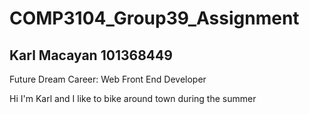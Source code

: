 # COMP3104_Group39_Assignment

## Karl Macayan 101368449

Future Dream Career: Web Front End Developer

Hi I'm Karl and I like to bike around town during the summer
